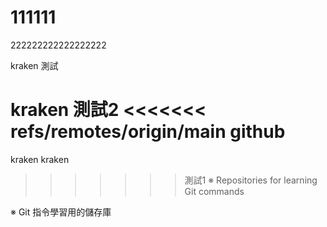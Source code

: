 # 111111
222222222222222222

kraken 測試

kraken 測試2
<<<<<<< refs/remotes/origin/main
github
=======
kraken kraken 

>>>>>>> 測試1
※ Repositories for learning Git commands 

※ Git 指令學習用的儲存庫

